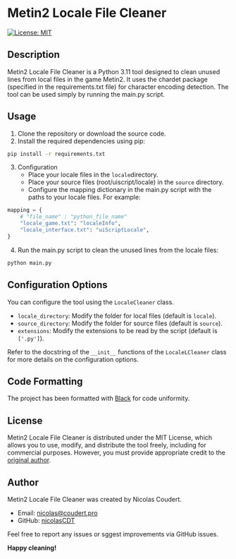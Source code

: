 # Metin2 Locale File Cleaner

[![License: MIT](https://img.shields.io/badge/License-MIT-yellow.svg)](https://opensource.org/licenses/MIT)

## Description

Metin2 Locale File Cleaner is a Python 3.11 tool designed to clean unused lines from local files in the game Metin2. 
It uses the chardet package (specified in the requirements.txt file) for character encoding detection. 
The tool can be used simply by running the main.py script.

## Usage

1. Clone the repository or download the source code.
2. Install the required dependencies using pip:

```bash
pip install -r requirements.txt
```
3. Configuration
    * Place your locale files in the `locale`directory.
    * Place your source files (root/uiscript/locale) in the `source` directory.
    * Configure the mapping dictionary in the main.py script with the paths to your locale files. For example:
```python
mapping = {
    # "file_name" : "python_file_name"
    "locale_game.txt": "localeInfo",
    "locale_interface.txt": "uiScriptLocale",
}
```
4. Run the main.py script to clean the unused lines from the locale files:
```bash
python main.py
```

## Configuration Options
You can configure the tool using the `LocaleCleaner` class.
* `locale_directory`: Modify the folder for local files (default is `locale`).
* `source_directory`: Modify the folder for source files (default is `source`).
* `extensions`: Modify the extensions to be read by the script (default is `['.py']`).

Refer to the docstring of the `__init__` functions of the `LocaleLCleaner` class for more details on the configuration options.

## Code Formatting
The project has been formatted with [Black](https://github.com/psf/black) for code uniformity.

## License
Metin2 Locale File Cleaner is distributed under the MIT License, which allows you to use, modify, and distribute the tool freely, including for commercial purposes. 
However, you must provide appropriate credit to the [original author](https://github.com/nicolasCDT/).

## Author
Metin2 Locale File Cleaner was created by Nicolas Coudert. 
* Email: [nicolas@coudert.pro](mailto:nicolas@coudert.pro)
* GitHub: [nicolasCDT](https://github.com/nicolasCDT)

Feel free to report any issues or sggest improvements via GitHub issues.

**Happy cleaning!**